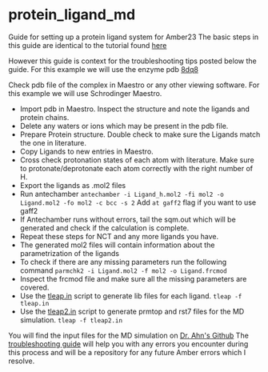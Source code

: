 # protein_ligand_md
Guide for setting up a protein ligand system for Amber23
The basic steps in this guide are identical to the tutorial found [here](https://ambermd.org/tutorials/basic/tutorial4b/index.php)

However this guide is context for the troubleshooting tips posted below the guide.
For this example we will use the enzyme pdb [8dq8](https://www.rcsb.org/structure/8dq8)

Check pdb file of the complex in Maestro or any other viewing software. For this example we will use Schrodinger Maestro.
- Import pdb in Maestro. Inspect the structure and note the ligands and protein chains.
- Delete any waters or ions which may be present in the pdb file.
- Prepare Protein structure. Double check to make sure the Ligands match the one in literature.
- Copy Ligands to new entries in Maestro.
- Cross check protonation states of each atom with literature. Make sure to protonate/deprotonate each atom correctly with the right number of H.
- Export the ligands as .mol2 files
- Run antechamber
 ```antechamber -i Ligand_h.mol2 -fi mol2 -o Ligand.mol2 -fo mol2 -c bcc -s 2```
Add `at gaff2` flag if you want to use gaff2 
- If Antechamber runs without errors, tail the sqm.out which will be generated and check if the calculation is complete.
- Repeat these steps for NCT and any more ligands you have.
- The generated mol2 files will contain information about the parametrization of the ligands
- To check if there are any missing parameters run the following command
```parmchk2 -i Ligand.mol2 -f mol2 -o Ligand.frcmod```
- Inspect the frcmod file and make sure all the missing parameters are covered.
- Use the [tleap.in](tleap.in) script to generate lib files for each ligand.
```tleap -f tleap.in```
- Use the [tleap2.in](tleap2.in) script to generate prmtop and rst7 files for the MD simulation.
```tleap -f tleap2.in```

You will find the input files for the MD simulation on [Dr. Ahn's Github](https://github.com/shirleyahn/amber_scripts/tree/main)
The [troubleshooting guide](Troubleshooting.md) will help you with any errors you encounter during this process and will be a repository for any future Amber errors which I resolve.

